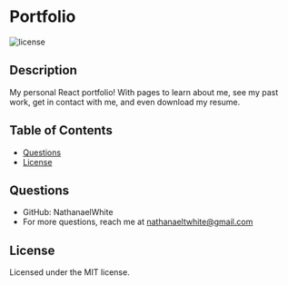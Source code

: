 # Portfolio

![license](https://img.shields.io/badge/license-MIT-green)

## Description

My personal React portfolio! With pages to learn about me, see my past work, get in contact with me, and even download my resume.

## Table of Contents

- [Questions](#questions)
- [License](#license)

## Questions

- GitHub: NathanaelWhite
- For more questions, reach me at nathanaeltwhite@gmail.com

## License

Licensed under the MIT license.
